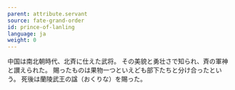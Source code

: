 ```yaml
---
parent: attribute.servant
source: fate-grand-order
id: prince-of-lanling
language: ja
weight: 0
---
```


中国は南北朝時代、北斉に仕えた武将。
その美貌と勇壮さで知られ、斉の軍神と讃えられた。
賜ったものは果物一つといえども部下たちと分け合ったという。
死後は蘭陵武王の諡（おくりな）を賜った。
